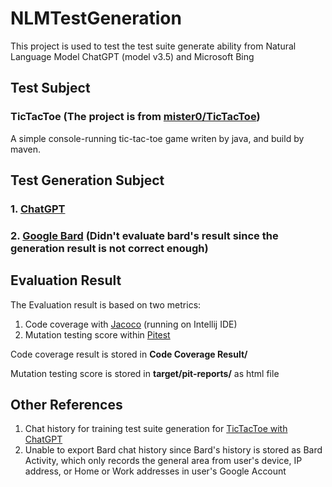 # NLMTestGeneration
This project is used to test the test suite generate ability from Natural Language Model ChatGPT (model v3.5) and Microsoft Bing

## Test Subject
### TicTacToe (The project is from [mister0/TicTacToe](https://github.com/mister0/TicTacToe))
A simple console-running tic-tac-toe game writen by java, and build by maven.


## Test Generation Subject
### 1. [ChatGPT](https://openai.com/blog/chatgpt)
### 2. [Google Bard](https://bard.google.com/) (Didn't evaluate bard's result since the generation result is not correct enough)

## Evaluation Result
The Evaluation result is based on two metrics: 
1. Code coverage with [Jacoco](https://www.eclemma.org/jacoco/) (running on Intellij IDE)
2. Mutation testing score within [Pitest](https://pitest.org/) 

Code coverage result is stored in **Code Coverage Result/**

Mutation testing score is stored in **target/pit-reports/** as html file

## Other References
1. Chat history for training test suite generation for [TicTacToe with ChatGPT](https://chat.openai.com/share/ecae0df5-5d0e-42b9-bf17-c87882b1fb25)
2. Unable to export Bard chat history since Bard's history is stored as Bard Activity, which only records the general area from user's device, IP address, or Home or Work addresses in user's Google Account
